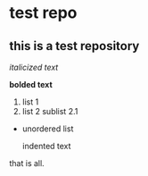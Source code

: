 test repo
======

this is a test repository
------


*italicized text*

**bolded text**

1. list 1
2. list 2
	sublist 2.1

- unordered list

	indented text

that is all.
